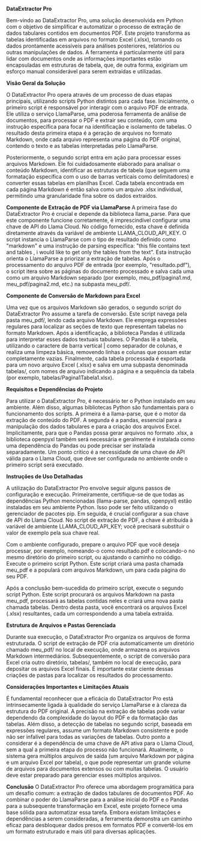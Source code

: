 **DataExtractor Pro**

Bem-vindo ao DataExtractor Pro, uma solução desenvolvida em Python com o objetivo de simplificar e automatizar o processo de extração de dados tabulares contidos em documentos PDF. Este projeto transforma as tabelas identificadas em arquivos no formato Excel (.xlsx), tornando os dados prontamente acessíveis para análises posteriores, relatórios ou outras manipulações de dados. A ferramenta é particularmente útil para lidar com documentos onde as informações importantes estão encapsuladas em estruturas de tabela, que, de outra forma, exigiriam um esforço manual considerável para serem extraídas e utilizadas.

**Visão Geral da Solução**

O DataExtractor Pro opera através de um processo de duas etapas principais, utilizando scripts Python distintos para cada fase. Inicialmente, o primeiro script é responsável por interagir com o arquivo PDF de entrada. Ele utiliza o serviço LlamaParse, uma poderosa ferramenta de análise de documentos, para processar o PDF e extrair seu conteúdo, com uma instrução específica para focar na identificação e isolamento de tabelas. O resultado desta primeira etapa é a geração de arquivos no formato Markdown, onde cada arquivo representa uma página do PDF original, contendo o texto e as tabelas interpretadas pelo LlamaParse.

Posteriormente, o segundo script entra em ação para processar esses arquivos Markdown. Ele foi cuidadosamente elaborado para analisar o conteúdo Markdown, identificar as estruturas de tabela (que seguem uma formatação específica com o uso de barras verticais como delimitadores) e converter essas tabelas em planilhas Excel. Cada tabela encontrada em cada página Markdown é então salva como um arquivo .xlsx individual, permitindo uma granularidade fina sobre os dados extraídos.

**Componente de Extração de PDF via LlamaParse**
A primeira fase do DataExtractor Pro é crucial e depende da biblioteca llama_parse. Para que este componente funcione corretamente, é imprescindível configurar uma chave de API do Llama Cloud. No código fornecido, esta chave é definida diretamente através da variável de ambiente LLAMA_CLOUD_API_KEY. O script instancia o LlamaParse com o tipo de resultado definido como "markdown" e uma instrução de parsing específica: "this file contains text and tables , i would like to get only the tables from the text". Esta instrução orienta o LlamaParse a priorizar a extração de tabelas. Após o processamento do arquivo PDF de entrada (por exemplo, "resultado.pdf"), o script itera sobre as páginas do documento processado e salva cada uma como um arquivo Markdown separado (por exemplo, meu_pdf/pagina1.md, meu_pdf/pagina2.md, etc.) na subpasta meu_pdf/.

**Componente de Conversão de Markdown para Excel**

Uma vez que os arquivos Markdown são gerados, o segundo script do DataExtractor Pro assume a tarefa de conversão. Este script navega pela pasta meu_pdf/, lendo cada arquivo Markdown. Ele emprega expressões regulares para localizar as seções de texto que representam tabelas no formato Markdown. Após a identificação, a biblioteca Pandas é utilizada para interpretar esses dados textuais tabulares. O Pandas lê a tabela, utilizando o caractere de barra vertical | como separador de colunas, e realiza uma limpeza básica, removendo linhas e colunas que possam estar completamente vazias. Finalmente, cada tabela processada é exportada para um novo arquivo Excel (.xlsx) e salva em uma subpasta denominada tabelas/, com nomes de arquivo indicando a página e a sequência da tabela (por exemplo, tabelas/Pagina1Tabela1.xlsx).

**Requisitos e Dependências do Projeto**

Para utilizar o DataExtractor Pro, é necessário ter o Python instalado em seu ambiente. Além disso, algumas bibliotecas Python são fundamentais para o funcionamento dos scripts. A primeira é a llama-parse, que é o motor da extração de conteúdo do PDF. A segunda é a pandas, essencial para a manipulação dos dados tabulares e para a criação dos arquivos Excel. Implicitamente, para que o Pandas possa gerar arquivos no formato .xlsx, a biblioteca openpyxl também será necessária e geralmente é instalada como uma dependência do Pandas ou pode precisar ser instalada separadamente. Um ponto crítico é a necessidade de uma chave de API válida para o Llama Cloud, que deve ser configurada no ambiente onde o primeiro script será executado.

**Instruções de Uso Detalhadas**

A utilização do DataExtractor Pro envolve seguir alguns passos de configuração e execução. Primeiramente, certifique-se de que todas as dependências Python mencionadas (llama-parse, pandas, openpyxl) estão instaladas em seu ambiente Python. Isso pode ser feito utilizando o gerenciador de pacotes pip. Em seguida, é crucial configurar a sua chave de API do Llama Cloud. No script de extração de PDF, a chave é atribuída à variável de ambiente LLAMA_CLOUD_API_KEY; você precisará substituir o valor de exemplo pela sua chave real.

Com o ambiente configurado, prepare o arquivo PDF que você deseja processar, por exemplo, nomeando-o como resultado.pdf e colocando-o no mesmo diretório do primeiro script, ou ajustando o caminho no código. Execute o primeiro script Python. Este script criará uma pasta chamada meu_pdf e a populará com arquivos Markdown, um para cada página do seu PDF.

Após a conclusão bem-sucedida do primeiro script, execute o segundo script Python. Este script procurará os arquivos Markdown na pasta meu_pdf, processará as tabelas contidas neles e criará uma nova pasta chamada tabelas. Dentro desta pasta, você encontrará os arquivos Excel (.xlsx) resultantes, cada um correspondendo a uma tabela extraída.

**Estrutura de Arquivos e Pastas Gerenciada**

Durante sua execução, o DataExtractor Pro organiza os arquivos de forma estruturada. O script de extração de PDF cria automaticamente um diretório chamado meu_pdf/ no local de execução, onde armazena os arquivos Markdown intermediários. Subsequentemente, o script de conversão para Excel cria outro diretório, tabelas/, também no local de execução, para depositar os arquivos Excel finais. É importante estar ciente dessas criações de pastas para localizar os resultados do processamento.

**Considerações Importantes e Limitações Atuais**

É fundamental reconhecer que a eficácia do DataExtractor Pro está intrinsecamente ligada à qualidade do serviço LlamaParse e à clareza da estrutura do PDF original. A precisão na extração de tabelas pode variar dependendo da complexidade do layout do PDF e da formatação das tabelas. Além disso, a detecção de tabelas no segundo script, baseada em expressões regulares, assume um formato Markdown consistente e pode não ser infalível para todas as variações de tabelas. Outro ponto a considerar é a dependência de uma chave de API ativa para o Llama Cloud, sem a qual a primeira etapa do processo não funcionará. Atualmente, o sistema gera múltiplos arquivos de saída (um arquivo Markdown por página e um arquivo Excel por tabela), o que pode representar um grande volume de arquivos para documentos extensos ou com muitas tabelas. O usuário deve estar preparado para gerenciar esses múltiplos arquivos.

**Conclusão**
O DataExtractor Pro oferece uma abordagem programática para um desafio comum: a extração de dados tabulares de documentos PDF. Ao combinar o poder do LlamaParse para a análise inicial do PDF e o Pandas para a subsequente transformação em Excel, este projeto fornece uma base sólida para automatizar essa tarefa. Embora existam limitações e dependências a serem consideradas, a ferramenta demonstra um caminho eficaz para desbloquear dados presos em formatos PDF e convertê-los em um formato estruturado e mais útil para diversas aplicações.
